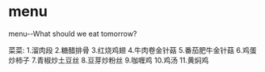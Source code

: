 # menu
menu--What should we eat tomorrow?

菜菜:
1.溜肉段
2.糖醋排骨
3.红烧鸡翅
4.牛肉卷金针菇
5.番茄肥牛金针菇
6.鸡蛋炒柿子
7.青椒炒土豆丝
8.豆芽炒粉丝
9.咖喱鸡
10.鸡汤
11.黄焖鸡
